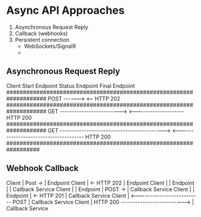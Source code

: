 # Async API Approaches

1. Asynchronous Request Reply
2. Callback (webhooks)
3. Persistent connection
   * WebSockets/SignalR
   * 
## Asynchronous Request Reply
Client            Start Endpoint    Status Endpoint   Final Endpoint </br>
####################################################################
      POST ------>
      <-- HTTP 202
####################################################################
      GET ------------------------->
      <-------------------- HTTP 200
####################################################################
      GET ------------------------------------------->
      <-------------------------------------- HTTP 200
  ##################################################################

## Webhook Callback

Client | Post ->     | Endpoint
Client | <- HTTP 202 | Endpoint
Client |             | Endpoint |             | Callback Service 
Client |             | Endpoint | POST ->     | Callback Service 
Client |             | Endpoint | <- HTTP 201 | Callback Service 
Client | <-------------------------- POST     | Callback Service
Client | HTTP 200 --------------------------> | Callback Service
